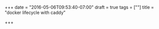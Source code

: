 +++
date = "2016-05-06T09:53:40-07:00"
draft = true
tags = [""]
title = "docker lifecycle with caddy"

+++


